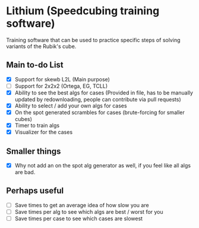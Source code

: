 # Lithium (Speedcubing training software)
Training software that can be used to practice specific steps of solving variants of the Rubik's cube.

## Main to-do List
- [x] Support for skewb L2L (Main purpose)
- [ ] Support for 2x2x2 (Ortega, EG, TCLL)
- [x] Ability to see the best algs for cases (Provided in file, has to be manually updated by redownloading, people can contribute via pull requests)
- [x] Ability to select / add your own algs for cases
- [x] On the spot generated scrambles for cases (brute-forcing for smaller cubes)
- [x] Timer to train algs
- [x] Visualizer for the cases

## Smaller things
- [x] Why not add an on the spot alg generator as well, if you feel like all algs are bad.

## Perhaps useful
- [ ] Save times to get an average idea of how slow you are
- [ ] Save times per alg to see which algs are best / worst for you
- [ ] Save times per case to see which cases are slowest
